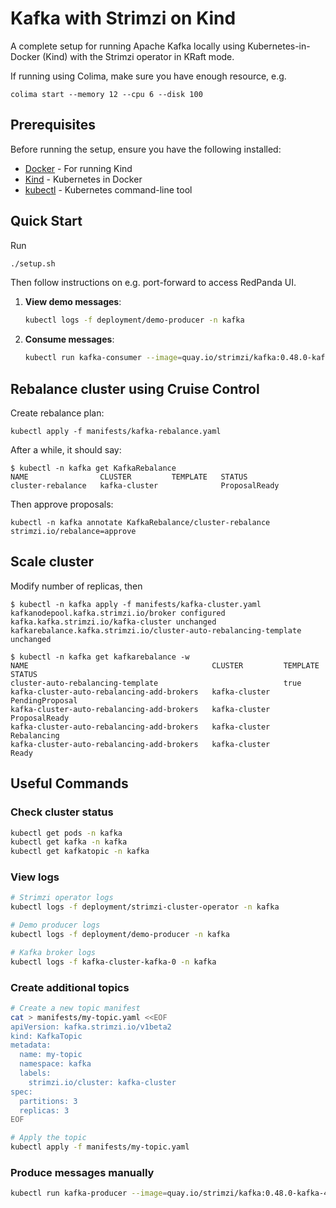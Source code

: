# Kafka with Strimzi on Kind

A complete setup for running Apache Kafka locally using Kubernetes-in-Docker (Kind) with the Strimzi operator in KRaft mode.

If running using Colima, make sure you have enough resource, e.g.
```
colima start --memory 12 --cpu 6 --disk 100
```

## Prerequisites

Before running the setup, ensure you have the following installed:

- [Docker](https://docs.docker.com/get-docker/) - For running Kind
- [Kind](https://kind.sigs.k8s.io/docs/user/quick-start/#installation) - Kubernetes in Docker
- [kubectl](https://kubernetes.io/docs/tasks/tools/) - Kubernetes command-line tool

## Quick Start

Run
   ```bash
   ./setup.sh
   ```

Then follow instructions on e.g. port-forward to access RedPanda UI.

1. **View demo messages**:
   ```bash
   kubectl logs -f deployment/demo-producer -n kafka
   ```

1. **Consume messages**:
   ```bash
   kubectl run kafka-consumer --image=quay.io/strimzi/kafka:0.48.0-kafka-4.1.0 --rm -it --restart=Never -- bin/kafka-console-consumer.sh --bootstrap-server kafka-cluster-kafka-bootstrap:9092 --topic test-topic --from-beginning
   ```

## Rebalance cluster using Cruise Control

Create rebalance plan:
```
kubectl apply -f manifests/kafka-rebalance.yaml
```
After a while, it should say:
```
$ kubectl -n kafka get KafkaRebalance
NAME                CLUSTER         TEMPLATE   STATUS
cluster-rebalance   kafka-cluster              ProposalReady
```

Then approve proposals:
```
kubectl -n kafka annotate KafkaRebalance/cluster-rebalance strimzi.io/rebalance=approve
```

## Scale cluster

Modify number of replicas, then
```
$ kubectl -n kafka apply -f manifests/kafka-cluster.yaml
kafkanodepool.kafka.strimzi.io/broker configured
kafka.kafka.strimzi.io/kafka-cluster unchanged
kafkarebalance.kafka.strimzi.io/cluster-auto-rebalancing-template unchanged

$ kubectl -n kafka get kafkarebalance -w
NAME                                         CLUSTER         TEMPLATE   STATUS
cluster-auto-rebalancing-template                            true
kafka-cluster-auto-rebalancing-add-brokers   kafka-cluster              PendingProposal
kafka-cluster-auto-rebalancing-add-brokers   kafka-cluster              ProposalReady
kafka-cluster-auto-rebalancing-add-brokers   kafka-cluster              Rebalancing
kafka-cluster-auto-rebalancing-add-brokers   kafka-cluster              Ready
```

## Useful Commands

### Check cluster status
```bash
kubectl get pods -n kafka
kubectl get kafka -n kafka
kubectl get kafkatopic -n kafka
```

### View logs
```bash
# Strimzi operator logs
kubectl logs -f deployment/strimzi-cluster-operator -n kafka

# Demo producer logs
kubectl logs -f deployment/demo-producer -n kafka

# Kafka broker logs
kubectl logs -f kafka-cluster-kafka-0 -n kafka
```

### Create additional topics
```bash
# Create a new topic manifest
cat > manifests/my-topic.yaml <<EOF
apiVersion: kafka.strimzi.io/v1beta2
kind: KafkaTopic
metadata:
  name: my-topic
  namespace: kafka
  labels:
    strimzi.io/cluster: kafka-cluster
spec:
  partitions: 3
  replicas: 3
EOF

# Apply the topic
kubectl apply -f manifests/my-topic.yaml
```

### Produce messages manually
```bash
kubectl run kafka-producer --image=quay.io/strimzi/kafka:0.48.0-kafka-4.1.0 --rm -it --restart=Never -- bin/kafka-console-producer.sh --bootstrap-server kafka-cluster-kafka-bootstrap:9092 --topic test-topic
```
